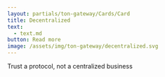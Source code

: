 ```yaml
---
layout: partials/ton-gateway/Cards/Card
title: Decentralized
text: 
  - text.md
button: Read more
image: /assets/img/ton-gateway/decentralized.svg
---
```


Trust a protocol, not a centralized business